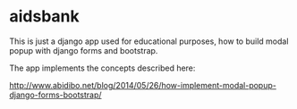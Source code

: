 # aidsbank

This is just a django app used for educational purposes, how to build modal popup with django forms and bootstrap.

The app implements the concepts described here:

http://www.abidibo.net/blog/2014/05/26/how-implement-modal-popup-django-forms-bootstrap/
